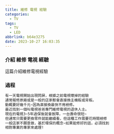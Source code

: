 ```yaml
---
title: 維修 電視 經驗
categories:
  - TV
tags:
  - TV
  - LED
abbrlink: b64e3275
date: 2023-10-27 16:03:35
---
```

### 介紹 維修 電視 經驗
<!--more-->
這篇介紹維修電視經驗

### 過程
```sh
有一天電視開始出現閃屏，根據之前電視壞掉的經驗
通常報修原廠或是一般的店家都會直接換主機板或背板。
動輒要好幾千元~因為直接換最快不用檢修。
最近找到一個叫電視爸爸專門維修電視的退休人士。
現在的電視3~5年過保後就會故障，一台壽命很短~
但通常只需要更換零件就能繼續看，但這種工作需要花時間檢修
一般店家不願意做，基於環保的概念~如果能修好的話，必須找到
相對專業的專家來處理!
```